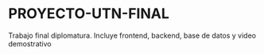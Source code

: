 # PROYECTO-UTN-FINAL
Trabajo final diplomatura. Incluye frontend, backend, base de datos y video demostrativo
